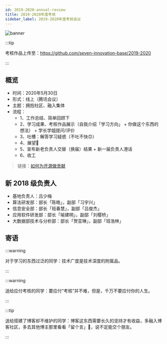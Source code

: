 ```yaml
---
id: 2019-2020-annual-review
title: 2019-2020年度考核
sidebar_label: 2019-2020年度考核会议
---
```


![banner](https://cdn.jsdelivr.net/gh/ssmath/mypic/20200530185159.png)

:::tip

考核作品上传至：https://github.com/seven-innovation-base/2019-2020

:::

## 概览

- 时间：2020年5月30日
- 形式：线上（腾讯会议）
- 主题：拥抱社区、融入集体
- 流程：
  - 1、工作总结、简单回顾下
  - 2、学习成果、考核作品展示（自我介绍「学习方向」 + 你做这个东西的想法） + 学长学姐提问/评价
  - 3、吐槽：解答学习疑惑（不吐不快😊）
  - 4、展望🦄
  - 5、宣布新老负责人交替（换届）结果 + 新一届负责人港话
  - 6、收工

> 链接：[如何为开源做贡献](https://opensource.guide/zh-hans/how-to-contribute/)

## 新 2018 级负责人

- 基地负责人：吕少梅
- 算法研发部：部长「陈皓」，副部「习宇兴」
- 信息安全部：部长「班春慧」，副部「吕俊杰」
- 应用软件研发部：部长「喻建明」，副部「刘樱桥」
- 大数据部技术与分析部：部长「贺亚琳」，副部「班浩林」

## 寄语

:::warning

对于学习的东西过泛的同学：技术广度是技术深度的附属品。

:::


:::warning

送给应付考核的同学：要应付“考核”并不难，但是，千万不要应付你的人生。

:::

:::tip

送给搭建了博客却不维护的同学：博客这东西需要长久的坚持才有收益，多融入博客社区，多去其他博主那里看看「留个言」👀，说不定能交个朋友。

:::




